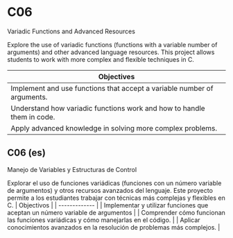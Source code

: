 # C06
Variadic Functions and Advanced Resources

Explore the use of variadic functions (functions with a variable number of arguments) and other advanced language resources. This project allows students to work with more complex and flexible techniques in C.

| Objectives |
| ------------- |
| Implement and use functions that accept a variable number of arguments. |
| Understand how variadic functions work and how to handle them in code.  |
| Apply advanced knowledge in solving more complex problems. |

## C06 (es)
Manejo de Variables y Estructuras de Control

Explorar el uso de funciones variádicas (funciones con un número variable de argumentos) y otros recursos avanzados del lenguaje. Este proyecto permite a los estudiantes trabajar con técnicas más complejas y flexibles en C.
| Objectivos |
| ------------- |
| Implementar y utilizar funciones que aceptan un número variable de argumentos |
| Comprender cómo funcionan las funciones variádicas y cómo manejarlas en el código. |
| Aplicar conocimientos avanzados en la resolución de problemas más complejos. |
